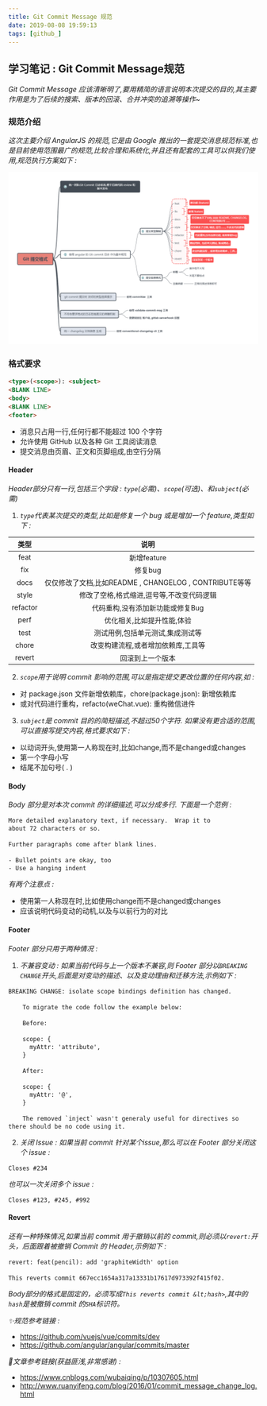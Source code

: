 ```yaml
---
title: Git Commit Message 规范
date: 2019-08-08 19:59:13
tags: [github_]
---
```


## 学习笔记 : Git Commit Message规范
*Git Commit Message 应该清晰明了,要用精简的语言说明本次提交的目的,其主要作用是为了后续的搜索、版本的回滚、合并冲突的追溯等操作~*

### 规范介绍
*这次主要介绍 AngularJS 的规范,它是由 Google 推出的一套提交消息规范标准,也是目前使用范围最广的规范,比较合理和系统化,并且还有配套的工具可以供我们使用,规范执行方案如下 :*

![](Git-Commit-Message-规范/git-commit-message-mindmap.png)


### 格式要求
```html
<type>(<scope>): <subject>
<BLANK LINE>
<body>
<BLANK LINE>
<footer>
```
- 消息只占用一行,任何行都不能超过 100 个字符
- 允许使用 GitHub 以及各种 Git 工具阅读消息
- 提交消息由页眉、正文和页脚组成,由空行分隔


#### Header
*Header部分只有一行,包括三个字段 : `type`(必需)、`scope`(可选)、和`subject`(必需)*

1. *`type`代表某次提交的类型,比如是修复一个 bug 或是增加一个 feature,类型如下 :*

|   类型   |                          说明                          |
| :------: | :----------------------------------------------------: |
|   feat   |                      新增feature                       |
|   fix    |                        修复bug                         |
|   docs   | 仅仅修改了文档,比如README , CHANGELOG , CONTRIBUTE等等 |
|  style   |       修改了空格,格式缩进,逗号等,不改变代码逻辑        |
| refactor |            代码重构,没有添加新功能或修复Bug            |
|   perf   |               优化相关,比如提升性能,体验               |
|   test   |            测试用例,包括单元测试,集成测试等            |
|  chore   |           改变构建流程,或者增加依赖库,工具等           |
|  revert  |                    回滚到上一个版本                    |

2. *`scope`用于说明 commit 影响的范围,可以是指定提交更改位置的任何内容,如 :*
- 对 package.json 文件新增依赖库，chore(package.json): 新增依赖库
- 或对代码进行重构，refacto(weChat.vue): 重构微信进件

3. *`subject`是 commit 目的的简短描述,不超过50个字符. 如果没有更合适的范围,可以直接写提交内容,格式要求如下 :*
* 以动词开头,使用第一人称现在时,比如change,而不是changed或changes
* 第一个字母小写
* 结尾不加句号( . )


#### Body
*Body 部分是对本次 commit 的详细描述,可以分成多行. 下面是一个范例 :*
```
More detailed explanatory text, if necessary.  Wrap it to 
about 72 characters or so. 

Further paragraphs come after blank lines.

- Bullet points are okay, too
- Use a hanging indent
```
*有两个注意点 :*
* 使用第一人称现在时,比如使用change而不是changed或changes
* 应该说明代码变动的动机,以及与以前行为的对比


#### Footer
*Footer 部分只用于两种情况 :*
1. *不兼容变动 : 如果当前代码与上一个版本不兼容,则 Footer 部分以`BREAKING CHANGE`开头,后面是对变动的描述、以及变动理由和迁移方法,示例如下 :*
```
BREAKING CHANGE: isolate scope bindings definition has changed.

    To migrate the code follow the example below:

    Before:

    scope: {
      myAttr: 'attribute',
    }

    After:

    scope: {
      myAttr: '@',
    }

    The removed `inject` wasn't generaly useful for directives so there should be no code using it.
```

2. *关闭 Issue : 如果当前 commit 针对某个issue,那么可以在 Footer 部分关闭这个 issue :*
```
Closes #234
```
*也可以一次关闭多个 issue :*
```
Closes #123, #245, #992
```


#### Revert
*还有一种特殊情况,如果当前 commit 用于撤销以前的 commit,则必须以`revert:`开头，后面跟着被撤销 Commit 的 Header,示例如下 :*
```
revert: feat(pencil): add 'graphiteWidth' option

This reverts commit 667ecc1654a317a13331b17617d973392f415f02.
```
*Body部分的格式是固定的，必须写成`This reverts commit &lt;hash>`,其中的`hash`是被撤销 commit 的`SHA`标识符。*



*✨规范参考链接 :*
* https://github.com/vuejs/vue/commits/dev
* https://github.com/angular/angular/commits/master

*🙏文章参考链接(获益匪浅,非常感谢) :*
* https://www.cnblogs.com/wubaiqing/p/10307605.html
* http://www.ruanyifeng.com/blog/2016/01/commit_message_change_log.html